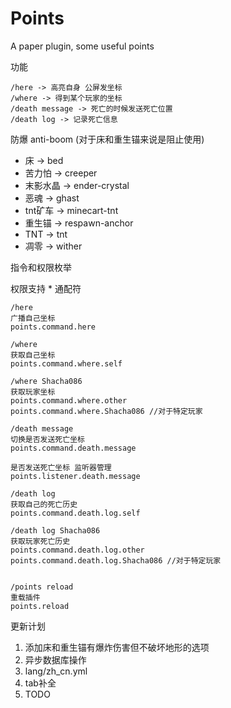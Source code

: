 # Points

A paper plugin, some useful points

功能

    /here -> 高亮自身 公屏发坐标
    /where -> 得到某个玩家的坐标
    /death message -> 死亡的时候发送死亡位置
    /death log -> 记录死亡信息

防爆 anti-boom (对于床和重生锚来说是阻止使用)

- 床 -> bed
- 苦力怕 -> creeper
- 末影水晶 -> ender-crystal
- 恶魂 -> ghast
- tnt矿车 -> minecart-tnt
- 重生锚 -> respawn-anchor
- TNT -> tnt
- 凋零 -> wither

指令和权限枚举

权限支持 * 通配符

    /here
    广播自己坐标
    points.command.here

    /where
    获取自己坐标
    points.command.where.self
    
    /where Shacha086
    获取玩家坐标
    points.command.where.other
    points.command.where.Shacha086 //对于特定玩家

    /death message
    切换是否发送死亡坐标
    points.command.death.message

    是否发送死亡坐标 监听器管理
    points.listener.death.message
    
    /death log
    获取自己的死亡历史
    points.command.death.log.self

    /death log Shacha086
    获取玩家死亡历史
    points.command.death.log.other
    points.command.death.log.Shacha086 //对于特定玩家


    /points reload
    重载插件
    points.reload
 
更新计划

1. 添加床和重生锚有爆炸伤害但不破坏地形的选项
2. 异步数据库操作
3. lang/zh_cn.yml
4. tab补全
5. TODO